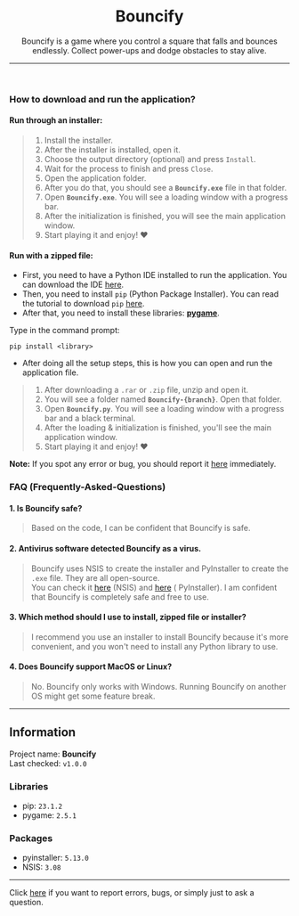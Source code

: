 <div align="center">
  <h1>Bouncify</h1>
  <p>Bouncify is a game where you control a square that falls and bounces endlessly. Collect power-ups and dodge obstacles to stay alive.</p>
</div>

<hr>
<br>

### How to download and run the application?

#### Run through an installer:

> 1. Install the installer.
> 2. After the installer is installed, open it.
> 3. Choose the output directory (optional) and press `Install`.
> 4. Wait for the process to finish and press `Close`.
> 5. Open the application folder.
> 6. After you do that, you should see a **`Bouncify.exe`** file in that folder.
> 7. Open **`Bouncify.exe`**. You will see a loading window with a progress bar.
> 8. After the initialization is finished, you will see the main application window.
> 9. Start playing it and enjoy! ❤️

#### Run with a zipped file:

* First, you need to have a Python IDE installed to run the application. You can download the
  IDE [here](https://www.python.org/downloads/).<br>
* Then, you need to install `pip` (Python Package Installer). You can read the tutorial to
  download `pip` [here](https://pip.pypa.io/en/stable/installation/).<br>
* After that, you need to install these libraries: **[pygame](https://www.pygame.org/)**.<br>

Type in the command prompt:

```
pip install <library>
```

* After doing all the setup steps, this is how you can open and run the application file.

> 1. After downloading a `.rar` or `.zip` file, unzip and open it.
> 2. You will see a folder named **`Bouncify-{branch}`**. Open that folder.
> 3. Open **`Bouncify.py`**. You will see a loading window with a progress bar and a black terminal.
> 4. After the loading & initialization is finished, you'll see the main application window.
> 5. Start playing it and enjoy! ❤️

**Note:** If you spot any error or bug, you should report it [here](https://github.com/ItsHungg/Bouncify/issues)
immediately.

### FAQ (Frequently-Asked-Questions)

#### 1. Is Bouncify safe?

> Based on the code, I can be confident that Bouncify is safe.

#### 2. Antivirus software detected Bouncify as a virus.

> Bouncify uses NSIS to create the installer and PyInstaller to create the `.exe` file. They are all open-source.<br>You
> can check it [here](https://github.com/kichik/nsis) (NSIS) and [here](https://github.com/pyinstaller/pyinstaller) (
> PyInstaller). I am confident that Bouncify is completely safe and free to use.

#### 3. Which method should I use to install, zipped file or installer?

> I recommend you use an installer to install Bouncify because it's more convenient, and you won't need to install any
> Python library to use.

#### 4. Does Bouncify support MacOS or Linux?

> No. Bouncify only works with Windows. Running Bouncify on another OS might get some feature break.

<hr>

## Information

Project name: **Bouncify**<br>
Last checked: `v1.0.0`<br>

### Libraries

- pip:  `23.1.2`<br>
- pygame: `2.5.1`

### Packages

- pyinstaller: `5.13.0`
- NSIS: `3.08`

<hr>

Click [here](https://github.com/ItsHungg/Bouncify/issues) if you want to report errors, bugs, or simply just to ask a
question.
